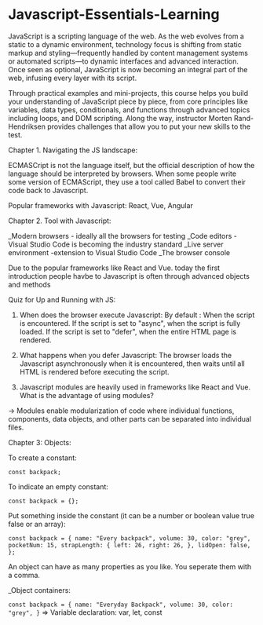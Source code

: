 # Javascript-Essentials-Learning
JavaScript is a scripting language of the web. As the web evolves from a static to a dynamic environment, technology focus is shifting from static markup and styling—frequently handled by content management systems or automated scripts—to dynamic interfaces and advanced interaction. Once seen as optional, JavaScript is now becoming an integral part of the web, infusing every layer with its script. 
 
Through practical examples and mini-projects, this course helps you build your understanding of JavaScript piece by piece, from core principles like variables, data types, conditionals, and functions through advanced topics including loops, and DOM scripting. Along the way, instructor Morten Rand-Hendriksen provides challenges that allow you to put your new skills to the test.

Chapter 1. Navigating the JS landscape:

ECMASCript is not the language itself, but the official description of how the language should be interpreted by browsers.
When some people write some version of ECMAScript, they use a tool called Babel to convert their code back to Javascript.

Popular frameworks with Javascript: React, Vue, Angular

Chapter 2. Tool with Javascript:

_Modern browsers - ideally all the browsers for testing 
_Code editors - Visual Studio Code is becoming the industry standard
_Live server environment -extension to Visual Studio Code
_The browser console

Due to the popular frameworks like React and Vue. today the first introduction people havbe to Javascript is often through advanced objects and methods


Quiz for Up and Running with JS:

1. When does the browser execute Javascript:
By default : When the script is encountered. If the script is set to "async", when the script is fully loaded. If the script is set to "defer", when the entire HTML page is rendered.

2. What happens when you defer Javascript:
The browser loads the Javascript asynchronously when it is encountered, then waits until all HTML is rendered before executing the script.

3. Javascript modules are heavily used in frameworks like React and Vue. What is the advantage of using modules?

-> Modules enable modularization of code where individual functions, components, data objects, and other parts can be separated into individual files.

Chapter 3: Objects:

To create a constant: 

`const backpack;`

To indicate an empty constant:

`const backpack = {};`

Put something inside the constant (it can be a number or boolean value true false or an array):

`const backpack = {
name: "Every backpack",
volume: 30,
color: "grey",
pocketNum: 15,
strapLength: {
left: 26,
right: 26,
},
lidOpen: false,
};`

An object can have as many properties as you like. You seperate them with a comma.

_Object containers:

`const backpack = {
name: "Everyday Backpack",
volume: 30,
color: "grey",
}`
=> Variable declaration: var, let, const